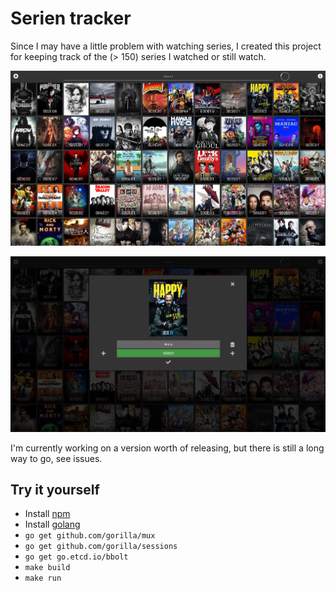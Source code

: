 # Serien tracker

Since I may have a little problem with watching series, I created this project for keeping track of the (&gt; 150) series I watched or still watch.

![](overview.jpg)

![](edit.png)

I'm currently working on a version worth of releasing, but there is still a long way to go, see issues.

## Try it yourself

- Install [npm](https://www.npmjs.com/)
- Install [golang](https://golang.org/)
- `go get github.com/gorilla/mux`
- `go get github.com/gorilla/sessions`
- `go get go.etcd.io/bbolt`
- `make build`
- `make run`
